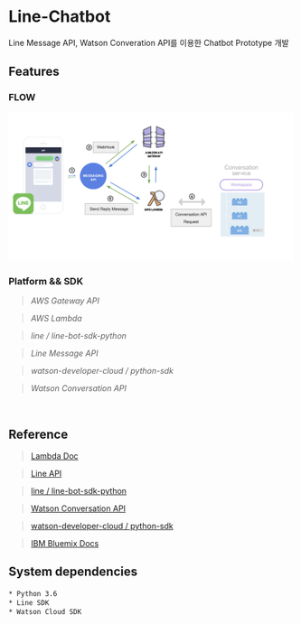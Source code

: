 # Line-Chatbot

   Line Message API, Watson Converation API를 이용한 Chatbot Prototype 개발

## Features

### FLOW
![FLOW](img/flow.png)


### Platform && SDK

>*AWS Gateway API*

>*AWS Lambda*

>*line / line-bot-sdk-python*

>*Line Message API*

>*watson-developer-cloud / python-sdk*

>*Watson Conversation API*

<br>

## Reference

> [Lambda Doc](http://docs.aws.amazon.com/lambda/latest/dg/lambda-introduction-function.html)

> [Line API](https://developers.line.me/en/docs/messaging-api/reference)

> [line / line-bot-sdk-python](https://github.com/line/line-bot-sdk-python)

> [Watson Conversation API](https://www.ibm.com/watson/developercloud/conversation/api/v1/?python#list_workspaces)

> [watson-developer-cloud / python-sdk](https://github.com/watson-developer-cloud/python-sdk)

> [IBM Bluemix Docs](https://console.bluemix.net/docs/services/conversation/index.html#about)



## System dependencies

    * Python 3.6
    * Line SDK
    * Watson Cloud SDK
    
